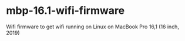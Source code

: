 # mbp-16.1-wifi-firmware
Wifi firmware to get wifi running on Linux on MacBook Pro 16,1 (16 inch, 2019)
